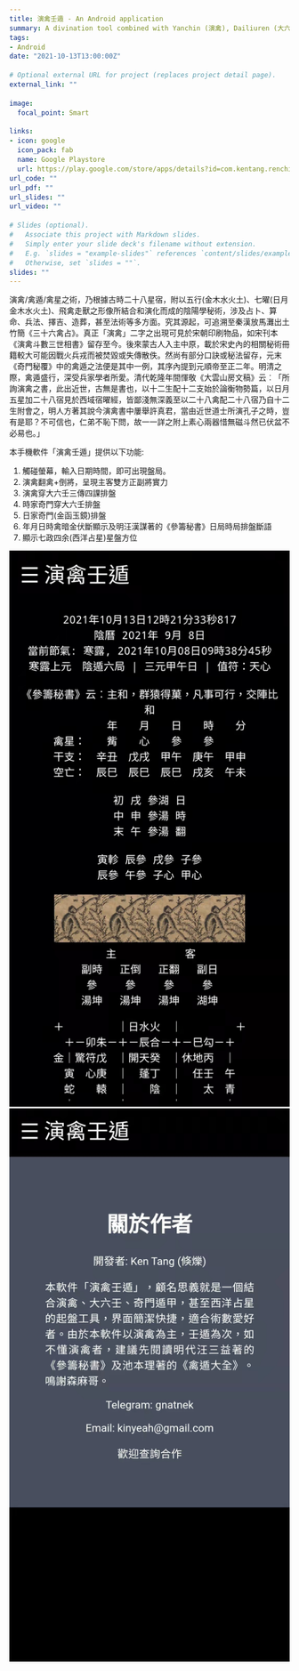 ```yaml
---
title: 演禽壬遁 - An Android application
summary: A divination tool combined with Yanchin (演禽), Dailiuren (大六壬), and Qimendunjia (奇門遁甲).
tags:
- Android
date: "2021-10-13T13:00:00Z"

# Optional external URL for project (replaces project detail page).
external_link: ""

image:
  focal_point: Smart

links:
- icon: google
  icon_pack: fab
  name: Google Playstore
  url: https://play.google.com/store/apps/details?id=com.kentang.renchinliuren
url_code: ""
url_pdf: ""
url_slides: ""
url_video: ""

# Slides (optional).
#   Associate this project with Markdown slides.
#   Simply enter your slide deck's filename without extension.
#   E.g. `slides = "example-slides"` references `content/slides/example-slides.md`.
#   Otherwise, set `slides = ""`.
slides: ""
---
```


演禽/禽遁/禽星之術，乃根據古時二十八星宿，附以五行(金木水火土)、七曜(日月金木水火土)、飛禽走獸之形像所結合和演化而成的陰陽學秘術，涉及占卜、算命、兵法、擇吉、造葬，甚至法術等多方面。究其源起，可追溯至秦漢放馬灘出土竹簡《三十六禽占》。真正「演禽」二字之出現可見於宋朝印刷物品，如宋刊本《演禽斗數三世相書》留存至今。後來蒙古人入主中原，載於宋史內的相關秘術冊籍較大可能因戰火兵戎而被焚毀或失傳散佚。然尚有部分口訣或秘法留存，元末《奇門秘覆》中的禽遁之法便是其中一例，其序內提到元順帝至正二年。明清之際，禽遁盛行，深受兵家學者所愛。清代乾隆年間惲敬《大雲山房文稿》云︰「所詢演禽之書，此出近世，古無是書也，以十二生配十二支始於論衡物勢篇，以日月五星加二十八宿見於西域宿曜經，皆鄙淺無深義至以二十八禽配二十八宿乃自十二生附會之，明人方著其說今演禽書中屢舉許真君，當由近世道士所演孔子之時，豈有是耶？不可信也，仁弟不恥下問，故一一詳之附上素心兩器惜無磁斗然已伏盆不必易也。」

本手機軟件「演禽壬遁」提供以下功能:
1. 觸碰螢幕，輸入日期時間，即可出現盤局。
2. 演禽翻禽+倒將，呈現主客雙方正副將實力
3. 演禽穿大六壬三傳四課排盤
4. 時家奇門穿大六壬排盤
5. 日家奇門(金函玉鏡)排盤
6. 年月日時禽暗金伏斷顯示及明汪漢謀著的《參籌秘書》日局時局排盤斷語
7. 顯示七政四余(西洋占星)星盤方位

![alt text](https://github.com/kentang2017/kentang/blob/master/content/project/yanchinrendun/WeChat%20%E5%9C%96%E7%89%87_20211013232551.jpg) ![alt text](https://github.com/kentang2017/kentang/blob/master/content/project/yanchinrendun/WeChat%20%E5%9C%96%E7%89%87_20211013232557.jpg)



